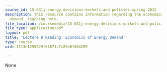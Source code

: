 ```yaml
---
course_id: 15-031j-energy-decisions-markets-and-policies-spring-2012
description: This resource contains information regarding the economics of energy
  demand, teaching note.
file_location: /coursemedia/15-031j-energy-decisions-markets-and-policies-spring-2012/1513e1255829f61871c7c89e8f604209_MIT15_031JS12_Eco_Eny_Dem.pdf
file_type: application/pdf
layout: pdf
title: 'Lecture 8 Reading: Economics of Energy Demand'
type: course
uid: 1513e1255829f61871c7c89e8f604209

---
```

None